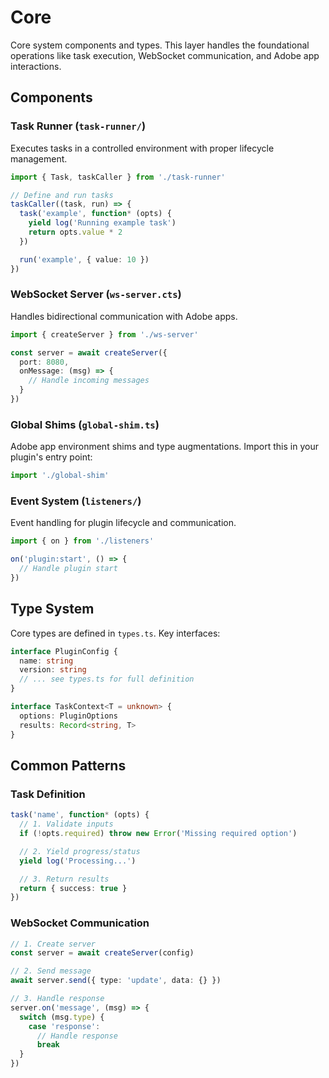 # Core

Core system components and types. This layer handles the foundational operations like task execution, WebSocket communication, and Adobe app interactions.

## Components

### Task Runner (`task-runner/`)
Executes tasks in a controlled environment with proper lifecycle management.

```typescript
import { Task, taskCaller } from './task-runner'

// Define and run tasks
taskCaller((task, run) => {
  task('example', function* (opts) {
    yield log('Running example task')
    return opts.value * 2
  })

  run('example', { value: 10 })
})
```

### WebSocket Server (`ws-server.cts`)
Handles bidirectional communication with Adobe apps.

```typescript
import { createServer } from './ws-server'

const server = await createServer({
  port: 8080,
  onMessage: (msg) => {
    // Handle incoming messages
  }
})
```

### Global Shims (`global-shim.ts`)
Adobe app environment shims and type augmentations. Import this in your plugin's entry point:

```typescript
import './global-shim'
```

### Event System (`listeners/`)
Event handling for plugin lifecycle and communication.

```typescript
import { on } from './listeners'

on('plugin:start', () => {
  // Handle plugin start
})
```

## Type System

Core types are defined in `types.ts`. Key interfaces:

```typescript
interface PluginConfig {
  name: string
  version: string
  // ... see types.ts for full definition
}

interface TaskContext<T = unknown> {
  options: PluginOptions
  results: Record<string, T>
}
```

## Common Patterns

### Task Definition
```typescript
task('name', function* (opts) {
  // 1. Validate inputs
  if (!opts.required) throw new Error('Missing required option')

  // 2. Yield progress/status
  yield log('Processing...')

  // 3. Return results
  return { success: true }
})
```

### WebSocket Communication
```typescript
// 1. Create server
const server = await createServer(config)

// 2. Send message
await server.send({ type: 'update', data: {} })

// 3. Handle response
server.on('message', (msg) => {
  switch (msg.type) {
    case 'response':
      // Handle response
      break
  }
})
```
